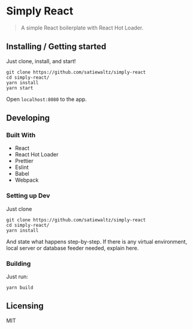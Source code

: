 # Simply React
> A simple React boilerplate with React Hot Loader.

## Installing / Getting started

Just clone, install, and start!

```shell
git clone https://github.com/satiewaltz/simply-react
cd simply-react/
yarn install
yarn start
```

Open `localhost:8080` to the app.

## Developing

### Built With
- React
- React Hot Loader
- Prettier
- Eslint
- Babel
- Webpack

### Setting up Dev

Just clone

```shell
git clone https://github.com/satiewaltz/simply-react
cd simply-react/
yarn install
```

And state what happens step-by-step. If there is any virtual environment, local server or database feeder needed, explain here.

### Building

Just run:

```shell
yarn build
```

## Licensing

MIT